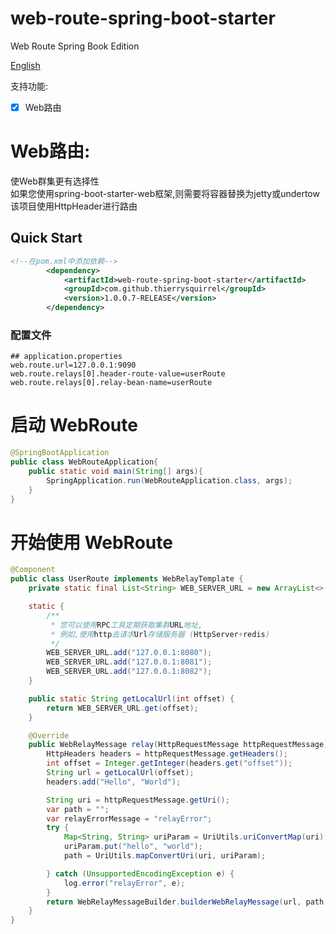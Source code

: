 # web-route-spring-boot-starter

Web Route Spring Book Edition

[English](./README.md)

支持功能:
- [x] Web路由

# Web路由:
使Web群集更有选择性  
如果您使用spring-boot-starter-web框架,则需要将容器替换为jetty或undertow  
该项目使用HttpHeader进行路由  

## Quick Start

```xml
<!--在pom.xml中添加依赖-->
        <dependency>
            <artifactId>web-route-spring-boot-starter</artifactId>
            <groupId>com.github.thierrysquirrel</groupId>
            <version>1.0.0.7-RELEASE</version>
        </dependency>
``` 

### 配置文件

 ```properties
 ## application.properties
web.route.url=127.0.0.1:9090
web.route.relays[0].header-route-value=userRoute
web.route.relays[0].relay-bean-name=userRoute
 ```

# 启动 WebRoute
 ```java
 @SpringBootApplication
 public class WebRouteApplication{
     public static void main(String[] args){
         SpringApplication.run(WebRouteApplication.class, args);
     }
 }
 ```

# 开始使用 WebRoute
```java
@Component
public class UserRoute implements WebRelayTemplate {
	private static final List<String> WEB_SERVER_URL = new ArrayList<>();

	static {
		/**
		 * 您可以使用RPC工具定期获取集群URL地址,
		 * 例如,使用http去请求Url存储服务器 (HttpServer+redis)
		 */
		WEB_SERVER_URL.add("127.0.0.1:8080");
		WEB_SERVER_URL.add("127.0.0.1:8081");
		WEB_SERVER_URL.add("127.0.0.1:8082");
	}

	public static String getLocalUrl(int offset) {
		return WEB_SERVER_URL.get(offset);
	}

	@Override
	public WebRelayMessage relay(HttpRequestMessage httpRequestMessage) {
		HttpHeaders headers = httpRequestMessage.getHeaders();
		int offset = Integer.getInteger(headers.get("offset"));
		String url = getLocalUrl(offset);
		headers.add("Hello", "World");

		String uri = httpRequestMessage.getUri();
		var path = "";
		var relayErrorMessage = "relayError";
		try {
			Map<String, String> uriParam = UriUtils.uriConvertMap(uri);
			uriParam.put("hello", "world");
			path = UriUtils.mapConvertUri(uri, uriParam);

		} catch (UnsupportedEncodingException e) {
			log.error("relayError", e);
		}
		return WebRelayMessageBuilder.builderWebRelayMessage(url, path, headers, relayErrorMessage);
	}
}
```
